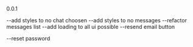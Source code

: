 0.0.1

--add styles to no chat choosen
--add styles to no messages
--refactor messages list 
--add loading to all ui possible
--resend email button

--reset password